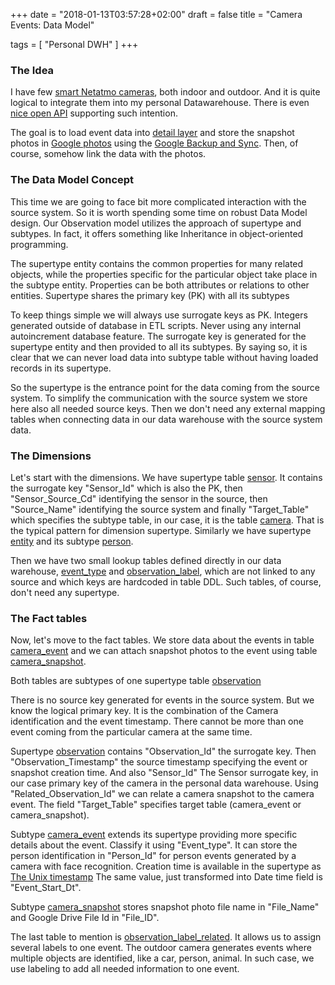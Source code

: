 +++
date = "2018-01-13T03:57:28+02:00"
draft = false
title = "Camera Events: Data Model"

tags = [ "Personal DWH" ]
+++

### The Idea
I have few [smart Netatmo cameras](https://www.netatmo.com/en-US/product/security/), both indoor and outdoor. And it is quite logical to integrate them into my personal Datawarehouse. There is even [nice open API](https://dev.netatmo.com/resources/technical/reference/cameras) supporting such intention.

The goal is to load event data into [detail layer](/detail-layer-logical-data-model/) and store the snapshot photos in [Google photos](https://photos.google.com) using the [Google Backup and Sync](https://photos.google.com/apps). Then, of course, somehow link the data with the photos.

### The Data Model Concept
This time we are going to face bit more complicated interaction with the source system. So it is worth spending some time on robust Data Model design. Our Observation model utilizes the approach of supertype and subtypes.  In fact, it offers something like Inheritance in object-oriented programming.

<div class="c_alert c_alert-success"><i class="fa fa-info-circle"></i> The supertype entity contains the common properties for many related objects, while the properties specific for the particular object take place in the subtype entity. Properties can be both attributes or relations to other entities. Supertype shares the primary key (PK) with all its subtypes</div>

To keep things simple we will always use surrogate keys as PK. Integers generated outside of database in ETL scripts. Never using any internal autoincrement database feature. The surrogate key is generated for the supertype entity and then provided to all its subtypes. By saying so, it is clear that we can never load data into subtype table without having loaded records in its supertype.

<div class="c_alert c_alert-success"><i class="fa fa-info-circle"></i> So the supertype is the entrance point for the data coming from the source system. To simplify the communication with the source system we store here also all needed source keys. Then we don't need any external mapping tables when connecting data in our data warehouse with the source system data.</div>

### The Dimensions
Let's start with the dimensions. We have supertype table [sensor](https://github.com/lubomirkamensky/personal_dwh/blob/master/detail_layer/db/tables/sensor.tbl). It contains the surrogate key "Sensor_Id" which is also the PK, then "Sensor_Source_Cd" identifying the sensor in the source, then "Source_Name" identifying the source system and finally "Target_Table" which specifies the subtype table, in our case, it is the table [camera](https://github.com/lubomirkamensky/personal_dwh/blob/master/detail_layer/db/tables/camera.tbl).
That is the typical pattern for dimension supertype. Similarly we have supertype [entity](https://github.com/lubomirkamensky/personal_dwh/blob/master/detail_layer/db/tables/entity.tbl) and its subtype [person](https://github.com/lubomirkamensky/personal_dwh/blob/master/detail_layer/db/tables/person.tbl). 

Then we have two small lookup tables defined directly in our data warehouse, [event_type](https://github.com/lubomirkamensky/personal_dwh/blob/master/detail_layer/db/tables/event_type.tbl) and [observation_label](https://github.com/lubomirkamensky/personal_dwh/blob/master/detail_layer/db/tables/observation_label.tbl), which are not linked to any source and which keys are hardcoded in table DDL. Such tables, of course, don't need any supertype.

### The Fact tables
Now, let's move to the fact tables. We store data about the events in table [camera_event](https://github.com/lubomirkamensky/personal_dwh/blob/master/detail_layer/db/tables/camera_event.tbl) and we can attach snapshot photos to the event using table [camera_snapshot](https://github.com/lubomirkamensky/personal_dwh/blob/master/detail_layer/db/tables/camera_snapshot.tbl). 

Both tables are subtypes of one supertype table [observation](https://github.com/lubomirkamensky/personal_dwh/blob/master/detail_layer/db/tables/observation.tbl)

There is no source key generated for events in the source system. But we know the logical primary key. It is the combination of the Camera identification and the event timestamp. There cannot be more than one event coming from the particular camera at the same time.

Supertype [observation](https://github.com/lubomirkamensky/personal_dwh/blob/master/detail_layer/db/tables/observation.tbl) contains "Observation_Id" the surrogate key. Then "Observation_Timestamp" the source timestamp specifying the event or snapshot creation time. And also "Sensor_Id" The Sensor surrogate key, in our case primary key of the camera in the personal data warehouse. Using "Related_Observation_Id" we can relate a camera snapshot to the camera event. The field "Target_Table" specifies target table (camera_event or camera_snapshot).

Subtype [camera_event](https://github.com/lubomirkamensky/personal_dwh/blob/master/detail_layer/db/tables/camera_event.tbl) extends its supertype providing more specific details about the event. Classify it using "Event_type". It can store the person identification in "Person_Id" for person events generated by a camera with face recognition. Creation time is available in the supertype as [The Unix timestamp](https://www.unixtimestamp.com/)  The same value, just  transformed into Date time field is "Event_Start_Dt".

Subtype [camera_snapshot](https://github.com/lubomirkamensky/personal_dwh/blob/master/detail_layer/db/tables/camera_snapshot.tbl) stores snapshot photo file name in "File_Name" and Google Drive File Id in "File_ID".

The last table to mention  is [observation_label_related](https://github.com/lubomirkamensky/personal_dwh/blob/master/detail_layer/db/tables/observation_label_related.tbl).  It allows us to assign several labels to one event. The outdoor camera generates events where multiple objects are identified, like a car, person, animal. In such case, we use labeling to add all needed information to one event. 

